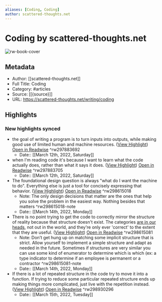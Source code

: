 ```yaml
---
aliases: [Coding, Coding]
author: scattered-thoughts.net
---
```

# Coding by scattered-thoughts.net

![rw-book-cover](https://readwise-assets.s3.amazonaws.com/static/images/article3.5c705a01b476.png)

## Metadata
- Author: [[scattered-thoughts.net]]
- Full Title: Coding
- Category: #articles
- Source: [[{source}]]
- URL: https://scattered-thoughts.net/writing/coding

## Highlights
### New highlights synced
- the goal of writing a program is to turn inputs into outputs, while making good use of limited human and machine resources. ([View Highlight](https://read.readwise.io/read/01fy03kzpt272fhwc30tqa9mnv)) [Open in Readwise](https://readwise.io/open/297883692) ^rw297883692
    - Date:: [[March 12th, 2022, Saturday]]
- when I'm reading code it's because I want to learn what the code actually does, rather than what it says it does. ([View Highlight](https://read.readwise.io/read/01fy03mfj1714esx0r0n0qqwzm)) [Open in Readwise](https://readwise.io/open/297883705) ^rw297883705
    - Date:: [[March 12th, 2022, Saturday]]
- The foundational design question is always "what do I want the machine to do". Everything else is just a tool for concisely expressing that behavior. ([View Highlight](https://read.readwise.io/read/01fy4cx7rae5ety65kcmjkbqtj)) [Open in Readwise](https://readwise.io/open/298615018) ^rw298615018
    - Note: The only design decisions that matter are the ones that help you solve the problem in the easiest way. Nothing besides that matters ^rw298615018-note
    - Date:: [[March 14th, 2022, Monday]]
- There is no point trying to get the code to correctly mirror the structure of reality because that structure doesn't exist. The categories [are in our heads](https://www.lesswrong.com/posts/yA4gF5KrboK2m2Xu7/how-an-algorithm-feels-from-inside), not out in the world, and they're only ever 'correct' to the extent that they are useful. ([View Highlight](https://read.readwise.io/read/01fy4czhpq2588jbkv2snvzs41)) [Open in Readwise](https://readwise.io/open/298615081) ^rw298615081
    - Note: Don’t get hung up on matching some implicit structure that is strict. Allow yourself to implement a simple structure and adapt as needed in the future. Sometimes if structures are very similar you can use some kind of enumerator to determine which is which (ex: a type indicator to determine if an employee is permanent or a contractor ^rw298615081-note
    - Date:: [[March 14th, 2022, Monday]]
- If there is a lot of repeated structure in the code try to move it into a function. If trying to reduce some particular repeated structure ends up making things more complicated, just live with the repetition instead. ([View Highlight](https://read.readwise.io/read/01fy6px35de8fwa665q0tyhhqx)) [Open in Readwise](https://readwise.io/open/298930296) ^rw298930296
    - Date:: [[March 15th, 2022, Tuesday]]
